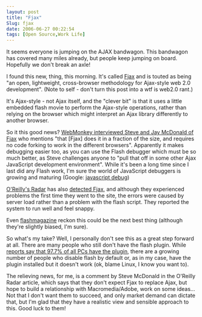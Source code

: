 ```yaml
---
layout: post
title: "Fjax"
Slug: fjax
date: 2006-06-27 00:22:54
tags: [Open Source,Work Life]
---
```

It seems everyone is jumping on the AJAX bandwagon. This bandwagon has covered many miles already, but people keep jumping on board. Hopefully we don't break an axle!

I found this new, thing, this morning. It's called [Fjax](http://www.fjax.net/) and is touted as being "an open, lightweight, cross-browser methodology for Ajax-style web 2.0 development". (Note to self - don't turn this post into a wtf is web2.0 rant.)

It's Ajax-style - not Ajax itself, and the "clever bit" is that it uses a little embedded flash movie to perform the Ajax-style operations, rather than relying on the browser which might interpret an Ajax library differently to another browser.

So it this good news? [WebMonkey interviewed Steve and Jay McDonald of Fjax](http://www.webmonkey.com/06/25/index4a.html) who mentions "that \[Fjax\] does it in a fraction of the size, and requires no code forking to work in the different browsers". Apparently it makes debugging easier too, as you can use the Flash debugger which must be so much better, as Steve challenges anyone to "pull that off in some other Ajax JavaScript development environment". While it's been a long time since I last did any Flash work, I'm sure the world of JavaScript debuggers is growing and maturing (Google: [javascript debug](http://www.google.com/search?q=javascript+debug))

[O'Reilly's Radar](http://radar.oreilly.com/) has also [detected Fjax](http://radar.oreilly.com/archives/2006/06/fjax_ajax_with_flash.html), and although they experienced problems the first time they went to the site, the errors were caused by server load rather than a problem with the flash script. They reported the system to run well and feel snappy.

Even [flashmagazine](http://www.flashmagazine.com/1269.htm) reckon this could be the next best thing (although they're slightly biased, I'm sure).

So what's my take? Well, I personally don't see this as a great step forward at all. There are many people who still don't have the flash plugin. While [reports say that 97.7% of all PCs have the plugin](http://www.adobe.com/products/player_census/flashplayer/), there are a growing number of people who disable flash by default or, as in my case, have the plugin installed but it doesn't work (ok, blame Linux, I know you want to).

The relieving news, for me, is a comment by Steve McDonald in the O'Reilly Radar article, which says that they don't expect Fjax to replace Ajax, but hope to build a relationship with Macromedia/Adobe, work on some ideas... Not that I don't want them to succeed, and only market demand can dictate that, but I'm glad that they have a realistic view and sensible approach to this. Good luck to them!
